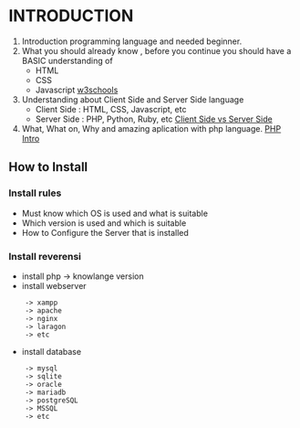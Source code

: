 # INTRODUCTION
1. Introduction programming language and needed beginner.
2. What you should already know , before you continue you should have a BASIC understanding of
    - HTML
    - CSS 
    - Javascript
[w3schools](https://www.w3schools.com)
3. Understanding about Client Side and Server Side language
    - Client Side  : HTML, CSS, Javascript, etc
    - Server Side  : PHP, Python, Ruby, etc
[Client Side vs Server Side](https://www.c-sharpcorner.com/UploadFile/2072a9/client-side-vs-server-side-programming-languages/)
4. What, What on, Why and amazing aplication with php language.
[PHP Intro](https://www.w3schools.com/php/php_intro.asp)        
## How to Install
### Install rules
- Must know which OS is used and what is suitable
- Which version is used and which is suitable
- How to Configure the Server that is installed
### Install reverensi 
- install php -> knowlange version
- install webserver
```
    -> xampp
    -> apache
    -> nginx
    -> laragon
    -> etc
```
- install database
```
    -> mysql
    -> sqlite
    -> oracle
    -> mariadb
    -> postgreSQL
    -> MSSQL
    -> etc
```